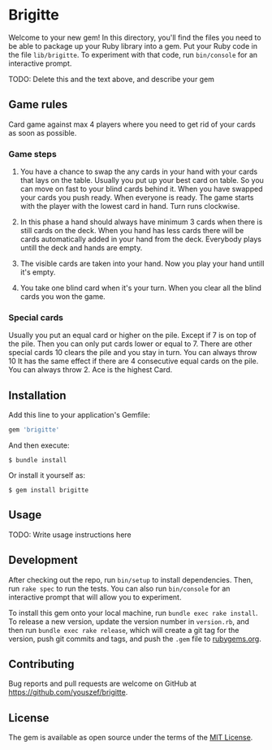 # Brigitte

Welcome to your new gem! In this directory, you'll find the files you need to be able to package up your Ruby library into a gem. Put your Ruby code in the file `lib/brigitte`. To experiment with that code, run `bin/console` for an interactive prompt.

TODO: Delete this and the text above, and describe your gem

## Game rules
Card game against max 4 players where you need to get rid of your cards as soon as possible.

### Game steps
1) You have a chance to swap the any cards in your hand with your cards that lays on the table.
   Usually you put up your best card on table. So you can move on fast to your blind cards behind it.
   When you have swapped your cards you push ready. When everyone is ready. The game starts with the player with the lowest card in hand.
   Turn runs clockwise.

2) In this phase a hand should always have minimum 3 cards when there is still cards on the deck. When you hand has less cards there will be cards automatically added in your hand from the deck.
   Everybody plays untill the deck and hands are empty.

3) The visible cards are taken into your hand. Now you play your hand untill it's empty.

4) You take one blind card when it's your turn. When you clear all the blind cards you won the game.

### Special cards
Usually you put an equal card or higher on the pile.
Except if 7 is on top of the pile. Then you can only put cards lower or equal to 7.
There are other special cards
10 clears the pile and you stay in turn. You can always throw 10
It has the same effect if there are 4 consecutive equal cards on the pile.
You can always throw 2.
Ace is the highest Card.

## Installation

Add this line to your application's Gemfile:

```ruby
gem 'brigitte'
```

And then execute:

    $ bundle install

Or install it yourself as:

    $ gem install brigitte

## Usage

TODO: Write usage instructions here

## Development

After checking out the repo, run `bin/setup` to install dependencies. Then, run `rake spec` to run the tests. You can also run `bin/console` for an interactive prompt that will allow you to experiment.

To install this gem onto your local machine, run `bundle exec rake install`. To release a new version, update the version number in `version.rb`, and then run `bundle exec rake release`, which will create a git tag for the version, push git commits and tags, and push the `.gem` file to [rubygems.org](https://rubygems.org).

## Contributing

Bug reports and pull requests are welcome on GitHub at https://github.com/youszef/brigitte.


## License

The gem is available as open source under the terms of the [MIT License](https://opensource.org/licenses/MIT).
